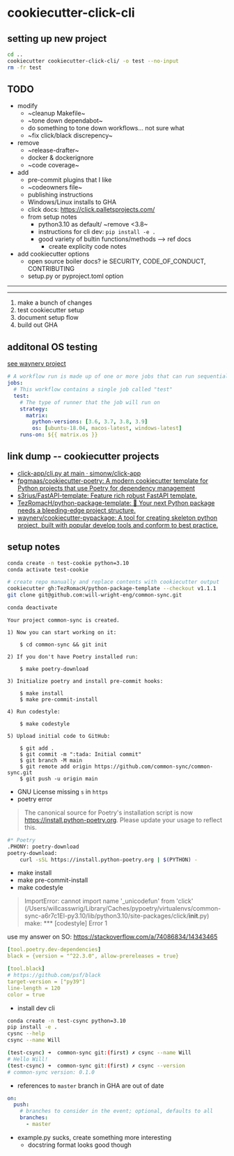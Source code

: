 # cookiecutter-click-cli

## setting up new project

```bash
cd ..
cookiecutter cookiecutter-click-cli/ -o test --no-input
rm -fr test
```

## TODO

- modify
	- ~cleanup Makefile~
	- ~tone down dependabot~
	- do something to tone down workflows... not sure what
	- ~fix click/black discrepency~
- remove
	- ~release-drafter~
	- docker & dockerignore
	- ~code coverage~
- add
	- pre-commit plugins that I like
	- ~codeowners file~
	- publishing instructions
	- Windows/Linux installs to GHA
	- click docs: https://click.palletsprojects.com/
	- from setup notes
		- python3.10 as default/ ~remove <3.8~
		- instructions for cli dev: `pip install -e .`
		- good variety of bultin functions/methods --> ref docs
			- create explicity code notes
- add cookiecutter options
	- open source boiler docs? ie SECURITY, CODE_OF_CONDUCT, CONTRIBUTING
	- setup.py or pyproject.toml option

---
---

1. make a bunch of changes
2. test cookiecutter setup
3. document setup flow
4. build out GHA

## additonal OS testing

[see waynerv project](https://github.com/waynerv/cookiecutter-pypackage)

```yaml
# A workflow run is made up of one or more jobs that can run sequentially or in parallel
jobs:
  # This workflow contains a single job called "test"
  test:
    # The type of runner that the job will run on
    strategy:
      matrix:
        python-versions: [3.6, 3.7, 3.8, 3.9]
        os: [ubuntu-18.04, macos-latest, windows-latest]
    runs-on: ${{ matrix.os }}
```

## link dump -- cookiecutter projects

- [click-app/cli.py at main · simonw/click-app](https://github.com/simonw/click-app/blob/main/%7B%7Bcookiecutter.hyphenated%7D%7D/%7B%7Bcookiecutter.underscored%7D%7D/cli.py)
- [fpgmaas/cookiecutter-poetry: A modern cookiecutter template for Python projects that use Poetry for dependency management](https://github.com/fpgmaas/cookiecutter-poetry)
- [s3rius/FastAPI-template: Feature rich robust FastAPI template.](https://github.com/s3rius/FastAPI-template)
- [TezRomacH/python-package-template: 🚀 Your next Python package needs a bleeding-edge project structure.](https://github.com/TezRomacH/python-package-template)
- [waynerv/cookiecutter-pypackage: A tool for creating skeleton python project, built with popular develop tools and conform to best practice.](https://github.com/waynerv/cookiecutter-pypackage)

## setup notes

```bash
conda create -n test-cookie python=3.10
conda activate test-cookie

# create repo manually and replace contents with cookiecutter output
cookiecutter gh:TezRomacH/python-package-template --checkout v1.1.1
git clone git@github.com:will-wright-eng/common-sync.git

conda deactivate
```

```text
Your project common-sync is created.

1) Now you can start working on it:

    $ cd common-sync && git init

2) If you don't have Poetry installed run:

    $ make poetry-download

3) Initialize poetry and install pre-commit hooks:

    $ make install
    $ make pre-commit-install

4) Run codestyle:

    $ make codestyle

5) Upload initial code to GitHub:

    $ git add .
    $ git commit -m ":tada: Initial commit"
    $ git branch -M main
    $ git remote add origin https://github.com/common-sync/common-sync.git
    $ git push -u origin main
```

- GNU License missing `s` in `https`
- poetry error

> The canonical source for Poetry's installation script is now https://install.python-poetry.org. Please update your usage to reflect this.

```bash
#* Poetry
.PHONY: poetry-download
poetry-download:
	curl -sSL https://install.python-poetry.org | $(PYTHON) -
```

- make install
- make pre-commit-install
- make codestyle

> ImportError: cannot import name '_unicodefun' from 'click' (/Users/willcasswrig/Library/Caches/pypoetry/virtualenvs/common-sync-a6r7c1El-py3.10/lib/python3.10/site-packages/click/__init__.py)
> make: *** [codestyle] Error 1

use my answer on SO: https://stackoverflow.com/a/74086834/14343465

```yaml
[tool.poetry.dev-dependencies]
black = {version = "^22.3.0", allow-prereleases = true}

[tool.black]
# https://github.com/psf/black
target-version = ["py39"]
line-length = 120
color = true
```

- install dev cli

```bash
conda create -n test-csync python=3.10
pip install -e .
cysnc --help
csync --name Will

(test-csync) ➜  common-sync git:(first) ✗ csync --name Will
# Hello Will!
(test-csync) ➜  common-sync git:(first) ✗ csync --version
# common-sync version: 0.1.0
```

- references to `master` branch in GHA are out of date

```yaml
on:
  push:
    # branches to consider in the event; optional, defaults to all
    branches:
      - master
```

- example.py sucks, create something more interesting
	- docstring format looks good though
